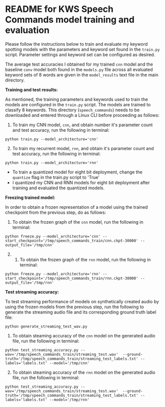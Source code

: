 # README for KWS Speech Commands model training and evaluation

Please follow the instructions below to train and evaluate my keyword spotting models with the parameters and keyword set found in the `train.py` script. Parameter settings and keyword set can be configured as desired.

The average test accuracies I obtained for my trained ``cnn`` model and the baseline ``conv`` model both found in the `models.py` file across all evaluated keyword sets of 8 words are given in the `model_results` text file in the main directory.

**Training and test results:**

As mentioned, the training parameters and keywords used to train the models are configured in the `train.py` script. The models are trained to classify 8 keywords. This directory (`speech_commands`) needs to be downloaded and entered through a Linux CLI before proceeding as follows: 

1) To train my CNN model, ``cnn``, and obtain number it's parameter count and test accuracy,
 run the following in terminal:
```
python train.py --model_architecture='cnn'
```
2) To train my recurrent model, ``rnn``, and obtain it's parameter count and test accuracy,
 run the following in terminal:
```
python train.py --model_architecture='rnn'
```
- To train a quantized model for eight bit deployment, change the ``quantize`` flag in the train.py script to 'True'
- I quantized my CNN and RNN models for eight bit deployment after training and evaluated the quantized models.

**Freezing trained model:**

In order to obtain a frozen representation of a model using the trained checkpoint from the previous step, do as follows:

1) To obtain the frozen graph of the ``cnn`` model, run the following in terminal:
```
python freeze.py --model_architecture='cnn' --start_checkpoint='/tmp/speech_commands_train/cnn.ckpt-30000' --output_file='/tmp/cnn'
```
2) 1) To obtain the frozen graph of the ``rnn`` model, run the following in terminal:
```
python freeze.py --model_architecture='rnn' --start_checkpoint='/tmp/speech_commands_train/rnn.ckpt-30000' --output_file='/tmp/rnn'
```

**Test streaming accuracy:**

To test streaming performance of models on synthetically created audio by using the frozen models from the previous step,
run the following to generate the streaming audio file and its corresponding ground truth label file:
```
python generate_streaming_test_wav.py
```

1) To obtain steaming accuracy of the ``cnn`` model on the generated audio file, run the following in terminal:
```
python test_streaming_accuracy.py --wav='/tmp/speech_commands_train/streaming_test.wav'  --ground-truth='/tmp/speech_commands_train/streaming_test_labels.txt' --labels='labels.txt' --model='/tmp/cnn'
```
2) To obtain steaming accuracy of the `rnn` model on the generated audio file, run the following in terminal:
```
python test_streaming_accuracy.py --wav='/tmp/speech_commands_train/streaming_test.wav'  --ground-truth='/tmp/speech_commands_train/streaming_test_labels.txt' --labels='labels.txt' --model='/tmp/rnn'
```




